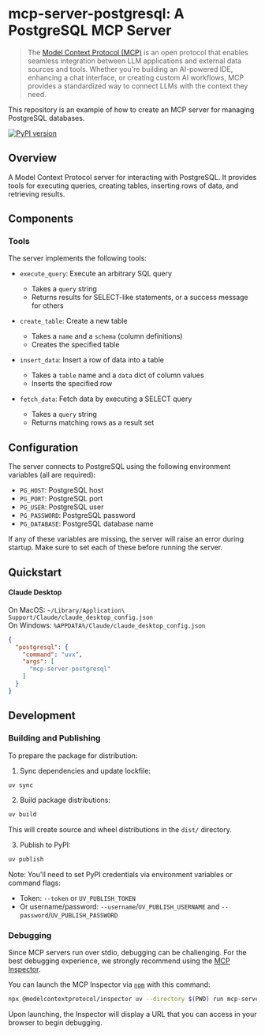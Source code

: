 # mcp-server-postgresql: A PostgreSQL MCP Server

> The [Model Context Protocol (MCP)](https://modelcontextprotocol.io/introduction) is an open protocol that enables seamless integration between LLM applications and external data sources and tools. Whether you're building an AI-powered IDE, enhancing a chat interface, or creating custom AI workflows, MCP provides a standardized way to connect LLMs with the context they need.

This repository is an example of how to create an MCP server for managing PostgreSQL databases.

[![PyPI version](https://badge.fury.io/py/mcp-server-postgresql.svg)](https://pypi.org/project/mcp-server-postgresql/)

## Overview

A Model Context Protocol server for interacting with PostgreSQL. It provides tools for executing queries, creating tables, inserting rows of data, and retrieving results.

## Components

### Tools

The server implements the following tools:

- `execute_query`: Execute an arbitrary SQL query
  - Takes a `query` string
  - Returns results for SELECT-like statements, or a success message for others

- `create_table`: Create a new table
  - Takes a `name` and a `schema` (column definitions)
  - Creates the specified table

- `insert_data`: Insert a row of data into a table
  - Takes a `table` name and a `data` dict of column values
  - Inserts the specified row

- `fetch_data`: Fetch data by executing a SELECT query
  - Takes a `query` string
  - Returns matching rows as a result set

## Configuration

The server connects to PostgreSQL using the following environment variables (all are required):

- `PG_HOST`: PostgreSQL host  
- `PG_PORT`: PostgreSQL port  
- `PG_USER`: PostgreSQL user  
- `PG_PASSWORD`: PostgreSQL password  
- `PG_DATABASE`: PostgreSQL database name  

If any of these variables are missing, the server will raise an error during startup. Make sure to set each of these before running the server.

## Quickstart

#### Claude Desktop

On MacOS: `~/Library/Application\ Support/Claude/claude_desktop_config.json`  
On Windows: `%APPDATA%/Claude/claude_desktop_config.json`

```json
{
  "postgresql": {
    "command": "uvx",
    "args": [
      "mcp-server-postgresql"
    ]
  }
}
```

## Development

### Building and Publishing

To prepare the package for distribution:

1. Sync dependencies and update lockfile:
```bash
uv sync
```

2. Build package distributions:
```bash
uv build
```

This will create source and wheel distributions in the `dist/` directory.

3. Publish to PyPI:
```bash
uv publish
```

Note: You'll need to set PyPI credentials via environment variables or command flags:
- Token: `--token` or `UV_PUBLISH_TOKEN`
- Or username/password: `--username`/`UV_PUBLISH_USERNAME` and `--password`/`UV_PUBLISH_PASSWORD`

### Debugging

Since MCP servers run over stdio, debugging can be challenging. For the best debugging
experience, we strongly recommend using the [MCP Inspector](https://github.com/modelcontextprotocol/inspector).

You can launch the MCP Inspector via [`npm`](https://docs.npmjs.com/downloading-and-installing-node-js-and-npm) with this command:

```bash
npx @modelcontextprotocol/inspector uv --directory $(PWD) run mcp-server-postgresql
```

Upon launching, the Inspector will display a URL that you can access in your browser to begin debugging.
